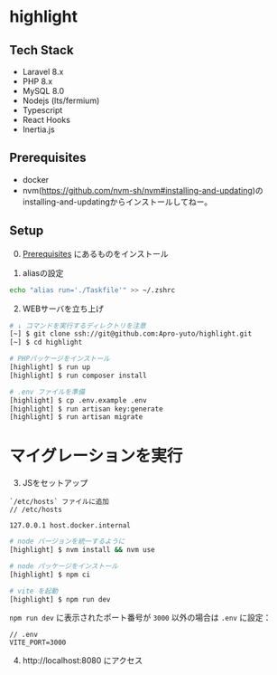 # highlight

## Tech Stack
- Laravel 8.x
- PHP 8.x
- MySQL 8.0
- Nodejs (lts/fermium)
- Typescript
- React Hooks
- Inertia.js

## Prerequisites

- docker
- nvm(https://github.com/nvm-sh/nvm#installing-and-updating)のinstalling-and-updatingからインストールしてねー。

## Setup

0. [Prerequisites](#Prerequisites) にあるものをインストール

1. aliasの設定
```bash
echo "alias run='./Taskfile'" >> ~/.zshrc
```

2. WEBサーバを立ち上げ

```bash
# ↓ コマンドを実行するディレクトリを注意
[~] $ git clone ssh://git@github.com:Apro-yuto/highlight.git
[~] $ cd highlight

# PHPパッケージをインストール
[highlight] $ run up
[highlight] $ run composer install

# .env ファイルを準備
[highlight] $ cp .env.example .env
[highlight] $ run artisan key:generate
[highlight] $ run artisan migrate
```

# マイグレーションを実行

3. JSをセットアップ
```
`/etc/hosts` ファイルに追加
// /etc/hosts

127.0.0.1 host.docker.internal
```

```zsh
# node バージョンを統一するように
[highlight] $ nvm install && nvm use

# node パッケージをインストール
[highlight] $ npm ci

# vite を起動
[highlight] $ npm run dev
```

`npm run dev` に表示されたポート番号が `3000` 以外の場合は `.env` に設定：
```
// .env
VITE_PORT=3000
```

4. http://localhost:8080 にアクセス
